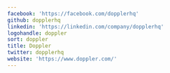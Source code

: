 ```yaml
---
facebook: 'https://facebook.com/dopplerhq'
github: dopplerhq
linkedin: 'https://linkedin.com/company/dopplerhq'
logohandle: doppler
sort: doppler
title: Doppler
twitter: dopplerhq
website: 'https://www.doppler.com/'
---
```


